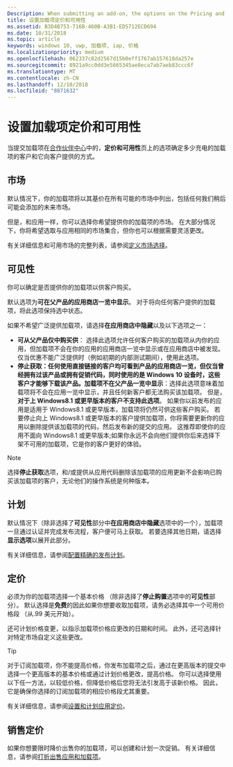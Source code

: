 ```yaml
---
Description: When submitting an add-on, the options on the Pricing and availability page determine what to charge for your add-on and how it should be offered to customers.
title: 设置加载项定价和可用性
ms.assetid: B3D4B753-716B-460B-A3B1-ED5712ECD694
ms.date: 10/31/2018
ms.topic: article
keywords: windows 10, uwp, 加载项, iap, 价格
ms.localizationpriority: medium
ms.openlocfilehash: 062337c82d2567d15b0eff1767ab157618da257e
ms.sourcegitcommit: 8921a9cc0dd3e5665345ae8eca7ab7aeb83ccc6f
ms.translationtype: MT
ms.contentlocale: zh-CN
ms.lasthandoff: 12/10/2018
ms.locfileid: "8871632"
---
```

# <a name="set-add-on-pricing-and-availability"></a>设置加载项定价和可用性

当提交加载项在[合作伙伴中心](https://partner.microsoft.com/dashboard)中的，**定价和可用性**页上的选项确定多少充电的加载项的客户和它向客户提供的方式。

## <a name="markets"></a>市场

默认情况下，你的加载项将以其基价在所有可能的市场中列出，包括任何我们稍后可能会添加的未来市场。

但是，和应用一样，你可以选择你希望提供你的加载项的市场。 在大部分情况下，你将希望选取与应用相同的市场集合，但你也可以根据需要灵活更改。 

有关详细信息和可用市场的完整列表，请参阅[定义市场选择](define-pricing-and-market-selection.md)。

## <a name="visibility"></a>可见性

你可以确定是否提供你的加载项以供客户购买。 

默认选项为**可在父产品的应用商店一览中显示**。 对于将向任何客户提供的加载项，将此选项保持选中状态。 

如果不希望广泛提供加载项，请选择**在应用商店中隐藏**以及以下选项之一：

-   **可从父产品仅中购买供**： 选择此选项允许任何客户购买的加载项从内你的应用，但加载项不会在你的应用的应用商店一览中显示或在应用商店中被发现。 仅当优惠不能广泛提供时（例如初期的内部测试期间），使用此选项。
-   **停止获取：任何使用直接链接的客户均可看到产品的应用商店一览，但仅当曾经拥有过该产品或拥有促销代码，同时使用的是 Windows 10 设备时，这些客户才能够下载该产品。加载项不在父产品一览中显示**：选择此选项意味着加载项将不会在应用一览中显示，并且任何新客户都无法购买该加载项。 但是，**对于上 Windows8.1 或更早版本的客户不支持此选项**。 如果你以前发布的应用是适用于 Windows8.1 或更早版本，加载项将仍然可供这些客户购买。 若要停止向上 Windows8.1 或更早版本的客户提供加载项，你将需要更新你的应用以删除提供该加载项的代码，然后发布新的提交的应用。 这推荐即使你的应用不面向 Windows8.1 或更早版本;如果你永远不会向他们提供你后来选择下架不可用的加载项，它是你的客户更好的体验。
    
 > [!NOTE] 
 > 选择**停止获取**选项，和/或提供从应用代码删除该加载项的应用更新不会影响已购买该加载项的客户，无论他们的操作系统是何种版本。


## <a name="schedule"></a>计划

默认情况下（除非选择了**可见性**部分中**在应用商店中隐藏**选项中的一个），加载项一旦通过认证并完成发布流程，客户便可马上获取。 若要选择其他日期，请选择**显示选项**以展开此部分。 

有关详细信息，请参阅[配置精确的发布计划](configure-precise-release-scheduling.md)。


## <a name="pricing"></a>定价

必须为你的加载项选择一个基本价格 （除非选择了**停止购置**选项中的**可见性**部分）。 默认选择是**免费**的因此如果你想要收取加载项，请务必选择其中一个可用价格段 （从.99 美元开始）。

还可计划价格变更，以指示加载项价格应更改的日期和时间。 此外，还可选择针对特定市场自定义这些更改。 

> [!TIP]
> 对于订阅加载项，你不能提高价格，你发布加载项之后，通过在更高版本的提交中选择一个更高版本的基本价格或通过计划价格更改，提高价格。 你可以选择使用以下任一方法，以较低价格，但降低价格后您将无法引发高于该新价格。 因此，它是确保你选择的订阅加载项的相应价格段尤其重要。 

有关详细信息，请参阅[设置和计划应用定价](set-and-schedule-app-pricing.md)。


## <a name="sale-pricing"></a>销售定价

如果你想要限时降价出售你的加载项，可以创建和计划一次促销。 有关详细信息，请参阅[打折出售应用和加载项](put-apps-and-add-ons-on-sale.md)。



